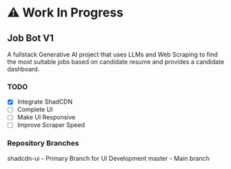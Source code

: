 # ⚠️ Work In Progress

## Job Bot V1

A fullstack Generative AI project that uses LLMs and Web Scraping to find the most suitable jobs based on candidate resume and provides a candidate dashboard.

### TODO

- [x] Integrate ShadCDN
- [ ] Complete UI
- [ ] Make UI Responsive
- [ ] Improve Scraper Speed

### Repository Branches

shadcdn-ui - Primary Branch for UI Development
master - Main branch
